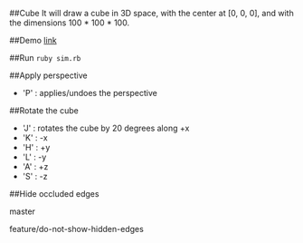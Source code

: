 ##Cube
It will draw a cube in 3D space, with the center at [0, 0, 0], and with the dimensions 100 * 100 * 100.

##Demo
[link](http://cl.ly/1L3o192V3h3P)

##Run
```ruby sim.rb```

##Apply perspective
* 'P' : applies/undoes the perspective

##Rotate the cube
* 'J' : rotates the cube by 20 degrees along +x
* 'K' : -x
* 'H' : +y
* 'L' : -y
* 'A' : +z
* 'S' : -z

##Hide occluded edges

master

feature/do-not-show-hidden-edges
